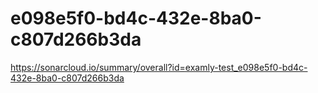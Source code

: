 # e098e5f0-bd4c-432e-8ba0-c807d266b3da
https://sonarcloud.io/summary/overall?id=examly-test_e098e5f0-bd4c-432e-8ba0-c807d266b3da
